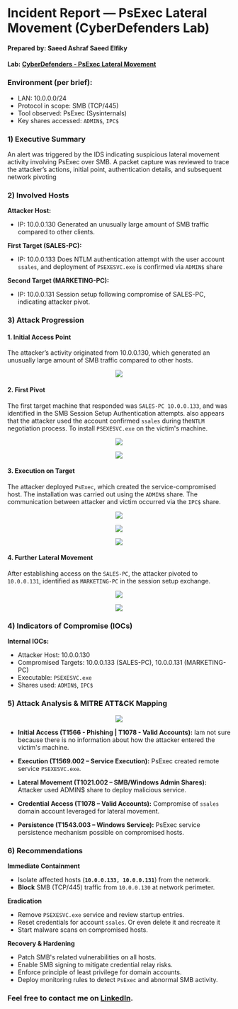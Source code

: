 # Incident Report — PsExec Lateral Movement (CyberDefenders Lab)

#### Prepared by: Saeed Ashraf Saeed Elfiky 
#### Lab: [CyberDefenders - PsExec Lateral Movement](https://cyberdefenders.org/blueteam-ctf-challenges/psexec-hunt/)

### Environment (per brief):
- LAN: 10.0.0.0/24 
- Protocol in scope: SMB (TCP/445) 
- Tool observed: PsExec (Sysinternals) 
- Key shares accessed: `ADMIN$`, `IPC$ `

### 1) Executive Summary
An alert was triggered by the IDS indicating suspicious lateral movement activity involving PsExec over SMB. A packet capture was reviewed to trace the attacker’s actions, initial point, authentication details, and subsequent network pivoting
### 2) Involved Hosts

**Attacker Host:**    
- IP: 10.0.0.130
	Generated an unusually large amount of SMB traffic compared to other clients.
	
**First Target (SALES-PC):**
- IP: 10.0.0.133
	Does NTLM authentication attempt with the user account `ssales`, and deployment of `PSEXESVC.exe` is confirmed via `ADMIN$` share
	
**Second Target (MARKETING-PC):**
- IP: 10.0.0.131
	Session setup following compromise of SALES-PC, indicating attacker pivot.

### 3) Attack Progression
#### 1. Initial Access Point 
The attacker’s activity originated from 10.0.0.130, which generated an unusually large amount of SMB traffic compared to other hosts. 


<p align ="center">
    <img src= "/socPhoto/first_machine.png"
</p>




#### 2. First Pivot 
The first target machine that responded was `SALES-PC 10.0.0.133`, and was identified in the SMB Session Setup Authentication attempts. also appears that the attacker used the account confirmed `ssales` during the`NTLM` negotiation process. To install `PSEXESVC.exe` on the victim's machine.

<p align ="center">
    <img src= "/socPhoto/10.0.0.133_hostname.png" 
</p>

<p align ="center">
    <img src= "/socPhoto/username.png"
</p>





#### 3. Execution on Target
The attacker deployed `PsExec`, which created the service-compromised host. The installation was carried out using the `ADMIN$` share. The communication between attacker and victim occurred via the `IPC$` share.

<p align ="center">
    <img src= "/socPhoto/service_ex.png"
</p>
<p align ="center">
    <img src= "/socPhoto/admin_dolar_sign.png"
</p>

<p align ="center">
    <img src= "/socPhoto/pc_dollar_sign.png"
</p>





#### 4. Further Lateral Movement
After establishing access on the `SALES-PC`, the attacker pivoted to `10.0.0.131`, identified as `MARKETING-PC` in the session setup exchange.

<p align ="center">
    <img src= "/socPhoto/10.0.0.131_ip.png"
</p>

<p align ="center">
    <img src= "/socPhoto/10.0.0.131_hostname.png"
</p>

### 4) Indicators of Compromise (IOCs)

**Internal IOCs:**

- Attacker Host: 10.0.0.130
- Compromised Targets: 10.0.0.133 (SALES-PC), 10.0.0.131 (MARKETING-PC)
- Executable: `PSEXESVC.exe`    
- Shares used: `ADMIN$`, `IPC$`

### 5) Attack Analysis & MITRE ATT&CK Mapping

<p align ="center">
    <img src= "/socPhoto/Saeed_Elfiky__Incident_PsExec.svg"
</p>

- **Initial Access (T1566 - Phishing | T1078 - Valid Accounts):**  Iam not sure because there is no information about how the attacker entered the victim's machine.

- **Execution (T1569.002 – Service Execution):** PsExec created remote service `PSEXESVC.exe`.
    
- **Lateral Movement (T1021.002 – SMB/Windows Admin Shares):** Attacker used ADMIN$ share to deploy malicious service.
    
- **Credential Access (T1078 – Valid Accounts):** Compromise of `ssales` domain account leveraged for lateral movement.
    
- **Persistence (T1543.003 – Windows Service):** PsExec service persistence mechanism possible on compromised hosts.


### 6) Recommendations

**Immediate Containment**

- Isolate affected hosts (**`10.0.0.133, 10.0.0.131`**) from the network.
- **Block** SMB (TCP/445) traffic from `10.0.0.130` at network perimeter.


**Eradication**

- Remove `PSEXESVC.exe` service and review startup entries.
- Reset credentials for account `ssales`. Or even delete it and recreate it 
- Start malware scans on compromised hosts.


**Recovery & Hardening**

- Patch SMB's related vulnerabilities on all hosts.
- Enable SMB signing to mitigate credential relay risks.
- Enforce principle of least privilege for domain accounts.
- Deploy monitoring rules to detect `PsExec` and abnormal SMB activity.

### **Feel free to contact me on** **[LinkedIn](https://www.linkedin.com/in/saeed-elfiky-61188b24b/)**.
